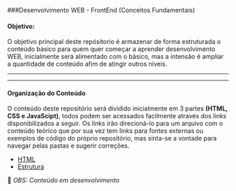 ###Desenvolvimento WEB - FrontEnd (Conceitos Fundamentais)
####  Objetivo:
O objetivo principal deste repósitorio é armazenar de forma estruturada o conteúdo básico para quem quer começar a aprender desenvolvimento WEB, inicialmente será alimentado com o básico, mas a intensão é ampliar a quantidade de conteúdo afim de atingir outros níveis.

------------


------------

####  Organização do Conteúdo
O conteúdo deste repositório será dividido inicialmente em 3 partes <strong>(HTML, CSS e JavaScipt)</strong>, todos podem ser acessados facilmente através dos links disponibilizados a seguir. Os links irão direcioná-lo para um arquivo com o conteúdo teórico que por sua vez tem links para fontes externas ou exemplos de código do próprio repositório, mas sinta-se a vontade para navegar pelas pastas e sugerir correções.

- [HTML](http://https://github.com/Evaldo-comp/Web/tree/master/HTML/Estrutura "HTML")
 - [Estrutura](httphttps://github.com/Evaldo-comp/Web/blob/master/HTML/Estrutura/Estrutura.md:// "Estrutura")
 
:tractor:  *OBS: Conteúdo em desenvolvimento*
